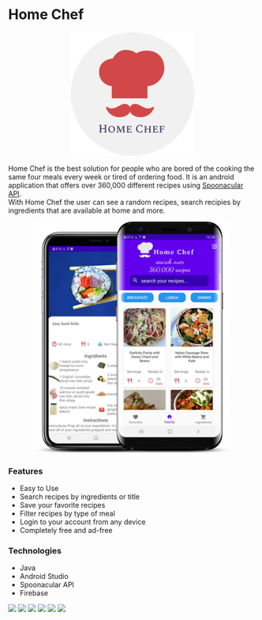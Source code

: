 # Home Chef
<p align="center"><img src="screenshots/chef_logo.png" heigth="250" width="250"/></p>

Home Chef is the best solution for people who are bored of the cooking the same four meals every week or tired of ordering food. It is an android application that offers over 360,000 different recipes using <a href=https://spoonacular.com/food-api>Spoonacular API</a>. <br>
With Home Chef the user can see a random recipes, search recipies by ingredients that are available at home and more.

<p align="center"><img src="screenshots/Homechef.png" heigth="700" width="400" /></p>

### Features
* Easy to Use
* Search recipes by ingredients or title
* Save your favorite recipes
* Filter recipes by type of meal
* Login to your account from any device
* Completely free and ad-free

### Technologies
* Java
* Android Studio
* Spoonacular API
* Firebase

<img src="![3-0](https://user-images.githubusercontent.com/101616106/215674262-72b372fe-d2d8-4f43-bb1d-5492543c1098.png)">
<img src="![3-1](https://user-images.githubusercontent.com/101616106/215674263-d615c497-3f9b-4935-9261-a286feebbea1.png)">
<img src="![3-2](https://user-images.githubusercontent.com/101616106/215674265-a730c991-52c1-42e4-97d2-b0ae43db2279.PNG)">
<img src="![3-3](https://user-images.githubusercontent.com/101616106/215674251-de73ba0c-1915-4a64-afca-d3c311f78e1b.PNG)">
<img src="![3-4](https://user-images.githubusercontent.com/101616106/215674257-81ac3198-eac0-4b78-8620-310d160980f7.PNG)">
<img src="![3-5](https://user-images.githubusercontent.com/101616106/215674260-4d4769d8-066f-4ab1-b094-6ec89f10784d.PNG)">
